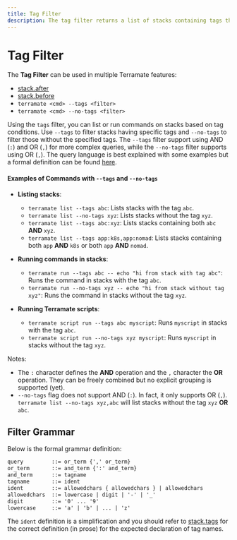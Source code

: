 ```yaml
---
title: Tag Filter
description: The tag filter returns a list of stacks containing tags that satisfy the filter query.
---
```


# Tag Filter

The **Tag Filter** can be used in multiple Terramate features:

- [stack.after](../stacks/configuration.md#stackafter-setstringoptional)
- [stack.before](../stacks/configuration.md#stackbefore-setstringoptional)
- `terramate <cmd> --tags <filter>`
- `terramate <cmd> --no-tags <filter>`

Using the `tags` filter, you can list or run commands on stacks based on tag conditions. Use `--tags` to filter stacks having specific tags and `--no-tags` to filter those without the specified tags. The `--tags` filter support using AND (`:`) and OR (`,`) for more complex queries, while the `--no-tags` filter supports using OR (`,`).
The query language is best explained with some examples but a formal
definition can be found [here](#filter-grammar).

#### Examples of Commands with `--tags` and `--no-tags`

- **Listing stacks**:
  - `terramate list --tags abc`: Lists stacks with the tag `abc`.
  - `terramate list --no-tags xyz`: Lists stacks without the tag `xyz`.
  - `terramate list --tags abc:xyz`: Lists stacks containing both `abc` **AND** `xyz`.
  - `terramate list --tags app:k8s,app:nomad`: Lists stacks containing both `app` **AND** `k8s` or both `app` **AND** `nomad`.

- **Running commands in stacks**:
  - `terramate run --tags abc -- echo "hi from stack with tag abc"`: Runs the command in stacks with the tag `abc`.
  - `terramate run --no-tags xyz -- echo "hi from stack without tag xyz"`: Runs the command in stacks without the tag `xyz`.

- **Running Terramate scripts**:
  - `terramate script run --tags abc myscript`: Runs `myscript` in stacks with the tag `abc`.
  - `terramate script run --no-tags xyz myscript`: Runs `myscript` in stacks without the tag `xyz`.

Notes:

- The `:` character defines the **AND** operation and the `,` character the **OR**
operation. They can be freely combined but no explicit grouping is supported (yet).
- `--no-tags` flag does not support AND (`:`). In fact, it only supports OR (`,`). `terramate list --no-tags xyz,abc` will list stacks without the tag `xyz` **OR** `abc`.

## Filter Grammar

Below is the formal grammar definition:

```txt
query         ::= or_term {',' or_term}
or_term       ::= and_term {':' and_term}
and_term      ::= tagname
tagname       ::= ident
ident         ::= allowedchars { allowedchars } | allowedchars
allowedchars  ::= lowercase | digit | '-' | '_'
digit         ::= '0' ... '9'
lowercase     ::= 'a' | 'b' | ... | 'z'
```

The `ident` definition is a simplification and you should refer to
[stack.tags](../stacks/configuration.md#stacktags-setstringoptional) for the correct definition
(in prose) for the expected declaration of tag names.
